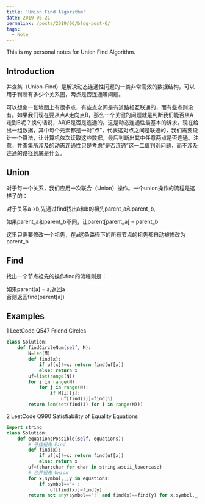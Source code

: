 ```yaml
---
title: 'Union Find Algorithm'
date: 2019-06-21
permalink: /posts/2019/06/blog-post-6/
tags:
  - Note
---
```


This is my personal notes for Union Find Algorithm.


Introduction
------
并查集（Union-Find）是解决动态连通性问题的一类非常高效的数据结构，可以用于判断有多少个关系圈，两点是否连通等问题。  

可以想象一张地图上有很多点，有些点之间是有道路相互联通的，而有些点则没有。如果我们现在要从点A走向点B，那么一个关键的问题就是判断我们能否从A走到B呢？换句话说，A和B是否是连通的。这是动态连通性最基本的诉求。现在给出一组数据，其中每个元素都是一对“点”，代表这对点之间是联通的，我们需要设计一个算法，让计算机依次读取这些数据，最后判断出其中任意两点是否连通。注意，并查集所涉及的动态连通性只是考虑“是否连通”这一二值判别问题，而不涉及连通的路径到底是什么。


Union
------
对于每一个关系，我们应用一次联合（Union）操作。一个union操作的流程是这样子的：  

对于关系a->b,先通过find找出a和b的祖先parent_a和parent_b,  

如果parent_a和parent_b不同，让parent[parent_a] = parent_b  

这里只需要修改一个祖先，在a这条路径下的所有节点的祖先都自动被修改为parent_b


Find
------
找出一个节点祖先的操作find的流程则是：

如果parent[a] = a,返回a  
否则返回find(parent[a])


Examples
------

1 LeetCode Q547 Friend Circles
```python
class Solution:
    def findCircleNum(self, M):
        N=len(M)
        def find(x):
            if uf[x]!=x: return find(uf[x])
            else: return x
        uf=list(range(N))
        for i in range(N):
            for j in range(N):
                if M[i][j]:
                    uf[find(i)]=find(j)
        return len(set(find(i) for i in range(N)))
```  

2 LeetCode Q990 Satisfiability of Equality Equations
```python
import string
class Solution:
    def equationsPossible(self, equations):
        # 寻找祖先 Find
        def find(x):
            if uf[x]!=x: return find(uf[x])
            else: return x
        uf={char:char for char in string.ascii_lowercase}
        # 合并祖先 Union
        for x,symbol,_,y in equations:
            if symbol=='=':
                uf[find(x)]=find(y)
        return not any(symbol=='!' and find(x)==find(y) for x,symbol,_,y in equations)
```